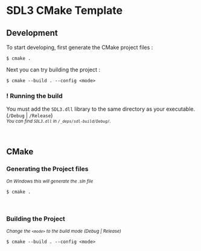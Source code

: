 # SDL3 CMake Template

## Development

To start developing, first generate the CMake project files :
```
$ cmake .
```
Next you can try building the project :
```
$ cmake --build . --config <mode>
```
### ! Running the build
You must add the `SDL3.dll` library to the same directory as your executable. (`/Debug` | `/Release`)<br>
<sup>*You can find `SDL3.dll` in `/_deps/sdl-build/Debug/`.*</sup>

<br>

## CMake

### Generating the Project files
<sub>*On Windows this will generate the .sln file*</sub>
```
$ cmake .
```

<br>

### Building the Project
<sub>*Change the `<mode>` to the build mode (Debug | Release)*</sub>
```
$ cmake --build . --config <mode>
```
